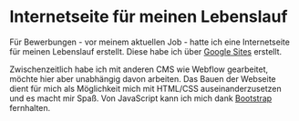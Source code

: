 # Internetseite für meinen Lebenslauf

Für Bewerbungen - vor meinem aktuellen Job - hatte ich eine Internetseite für meinen Lebenslauf erstellt. Diese habe ich über [Google Sites](https://sites.google.com/view/oezguencakir/lebenslauf) erstellt.

Zwischenzeitlich habe ich mit anderen CMS wie Webflow gearbeitet, möchte hier aber unabhängig davon arbeiten. 
Das Bauen der Webseite dient für mich als Möglichkeit mich mit HTML/CSS auseinanderzusetzen und es macht mir Spaß. Von JavaScript kann ich mich dank [Bootstrap](https://getbootstrap.com) fernhalten.

